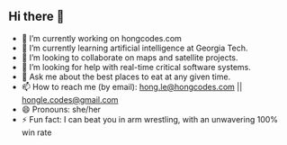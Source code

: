 ## Hi there 👋 

- 🔭 I’m currently working on hongcodes.com
- 🌱 I’m currently learning artificial intelligence at Georgia Tech.
- 👯 I’m looking to collaborate on maps and satellite projects.
- 🤔 I’m looking for help with real-time critical software systems.
- 💬 Ask me about the best places to eat at any given time.
- 📫 How to reach me (by email): hong.le@hongcodes.com || hongle.codes@gmail.com
- 😄 Pronouns: she/her
- ⚡ Fun fact: I can beat you in arm wrestling, with an unwavering 100% win rate

<!--
**honglebs/honglebs** is a ✨ _special_ ✨ repository because its `README.md` (this file) appears on your GitHub profile.

Here are some ideas to get you started:

- 🔭 I’m currently working on ...
- 🌱 I’m currently learning ...
- 👯 I’m looking to collaborate on ...
- 🤔 I’m looking for help with ...
- 💬 Ask me about ...
- 📫 How to reach me: ...
- 😄 Pronouns: ...
- ⚡ Fun fact: ...
-->


